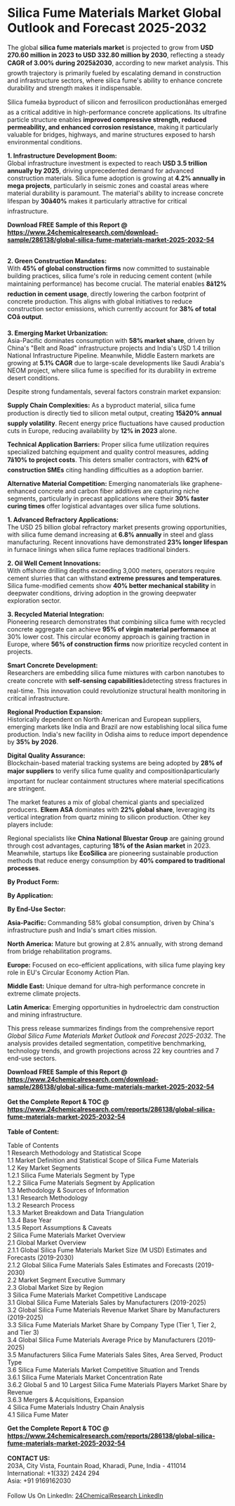 <h1>Silica Fume Materials Market Global Outlook and Forecast 2025-2032</h1><p>The global <strong>silica fume materials market</strong> is projected to grow from <strong>USD 270.60 million in 2023 to USD 332.80 million by 2030</strong>, reflecting a steady <strong>CAGR of 3.00% during 2025â2030</strong>, according to new market analysis. This growth trajectory is primarily fueled by escalating demand in construction and infrastructure sectors, where silica fume's ability to enhance concrete durability and strength makes it indispensable.</p><p>Silica fumeâa byproduct of silicon and ferrosilicon productionâhas emerged as a critical additive in high-performance concrete applications. Its ultrafine particle structure enables <strong>improved compressive strength, reduced permeability, and enhanced corrosion resistance</strong>, making it particularly valuable for bridges, highways, and marine structures exposed to harsh environmental conditions.</p><p><strong>1. Infrastructure Development Boom:</strong><br>
Global infrastructure investment is expected to reach <strong>USD 3.5 trillion annually by 2025</strong>, driving unprecedented demand for advanced construction materials. Silica fume adoption is growing at <strong>4.2% annually in mega projects</strong>, particularly in seismic zones and coastal areas where material durability is paramount. The material's ability to increase concrete lifespan by <strong>30â40%</strong> makes it particularly attractive for critical infrastructure.</p><div><b>Download FREE Sample of this Report @ 
            <a href="https://www.24chemicalresearch.com/download-sample/286138/global-silica-fume-materials-market-2025-2032-54">
            https://www.24chemicalresearch.com/download-sample/286138/global-silica-fume-materials-market-2025-2032-54</a></b></div><br><p><strong>2. Green Construction Mandates:</strong><br>
With <strong>45% of global construction firms</strong> now committed to sustainable building practices, silica fume's role in reducing cement content (while maintaining performance) has become crucial. The material enables <strong>8â12% reduction in cement usage</strong>, directly lowering the carbon footprint of concrete production. This aligns with global initiatives to reduce construction sector emissions, which currently account for <strong>38% of total COâ output</strong>.</p><p><strong>3. Emerging Market Urbanization:</strong><br>
Asia-Pacific dominates consumption with <strong>58% market share</strong>, driven by China's "Belt and Road" infrastructure projects and India's USD 1.4 trillion National Infrastructure Pipeline. Meanwhile, Middle Eastern markets are growing at <strong>5.1% CAGR</strong> due to large-scale developments like Saudi Arabia's NEOM project, where silica fume is specified for its durability in extreme desert conditions.</p><p>Despite strong fundamentals, several factors constrain market expansion:</p><p><strong>Supply Chain Complexities:</strong> As a byproduct material, silica fume production is directly tied to silicon metal output, creating <strong>15â20% annual supply volatility</strong>. Recent energy price fluctuations have caused production cuts in Europe, reducing availability by <strong>12% in 2023</strong> alone.</p><p><strong>Technical Application Barriers:</strong> Proper silica fume utilization requires specialized batching equipment and quality control measures, adding <strong>7â10% to project costs</strong>. This deters smaller contractors, with <strong>62% of construction SMEs</strong> citing handling difficulties as a adoption barrier.</p><p><strong>Alternative Material Competition:</strong> Emerging nanomaterials like graphene-enhanced concrete and carbon fiber additives are capturing niche segments, particularly in precast applications where their <strong>30% faster curing times</strong> offer logistical advantages over silica fume solutions.</p><p><strong>1. Advanced Refractory Applications:</strong><br>
The USD 25 billion global refractory market presents growing opportunities, with silica fume demand increasing at <strong>6.8% annually</strong> in steel and glass manufacturing. Recent innovations have demonstrated <strong>23% longer lifespan</strong> in furnace linings when silica fume replaces traditional binders.</p><p><strong>2. Oil Well Cement Innovations:</strong><br>
With offshore drilling depths exceeding 3,000 meters, operators require cement slurries that can withstand <strong>extreme pressures and temperatures</strong>. Silica fume-modified cements show <strong>40% better mechanical stability</strong> in deepwater conditions, driving adoption in the growing deepwater exploration sector.</p><p><strong>3. Recycled Material Integration:</strong><br>
Pioneering research demonstrates that combining silica fume with recycled concrete aggregate can achieve <strong>95% of virgin material performance</strong> at 30% lower cost. This circular economy approach is gaining traction in Europe, where <strong>56% of construction firms</strong> now prioritize recycled content in projects.</p><p><strong>Smart Concrete Development:</strong><br>
	Researchers are embedding silica fume mixtures with carbon nanotubes to create concrete with <strong>self-sensing capabilities</strong>âdetecting stress fractures in real-time. This innovation could revolutionize structural health monitoring in critical infrastructure.</p><p><strong>Regional Production Expansion:</strong><br>
	Historically dependent on North American and European suppliers, emerging markets like India and Brazil are now establishing local silica fume production. India's new facility in Odisha aims to reduce import dependence by <strong>35% by 2026</strong>.</p><p><strong>Digital Quality Assurance:</strong><br>
	Blockchain-based material tracking systems are being adopted by <strong>28% of major suppliers</strong> to verify silica fume quality and compositionâparticularly important for nuclear containment structures where material specifications are stringent.</p><p>The market features a mix of global chemical giants and specialized producers. <strong>Elkem ASA</strong> dominates with <strong>22% global share</strong>, leveraging its vertical integration from quartz mining to silicon production. Other key players include:</p><p>Regional specialists like <strong>China National Bluestar Group</strong> are gaining ground through cost advantages, capturing <strong>18% of the Asian market</strong> in 2023. Meanwhile, startups like <strong>EcoSilica</strong> are pioneering sustainable production methods that reduce energy consumption by <strong>40% compared to traditional processes</strong>.</p><p><strong>By Product Form:</strong></p><p><strong>By Application:</strong></p><p><strong>By End-Use Sector:</strong></p><p><strong>Asia-Pacific:</strong> Commanding 58% global consumption, driven by China's infrastructure push and India's smart cities mission.</p><p><strong>North America:</strong> Mature but growing at 2.8% annually, with strong demand from bridge rehabilitation programs.</p><p><strong>Europe:</strong> Focused on eco-efficient applications, with silica fume playing key role in EU's Circular Economy Action Plan.</p><p><strong>Middle East:</strong> Unique demand for ultra-high performance concrete in extreme climate projects.</p><p><strong>Latin America:</strong> Emerging opportunities in hydroelectric dam construction and mining infrastructure.</p><p>This press release summarizes findings from the comprehensive report <em>Global Silica Fume Materials Market Outlook and Forecast 2025-2032</em>. The analysis provides detailed segmentation, competitive benchmarking, technology trends, and growth projections across 22 key countries and 7 end-use sectors.</p><div><b>Download FREE Sample of this Report @ 
            <a href="https://www.24chemicalresearch.com/download-sample/286138/global-silica-fume-materials-market-2025-2032-54">
            https://www.24chemicalresearch.com/download-sample/286138/global-silica-fume-materials-market-2025-2032-54</a></b></div><br><div><b>Get the Complete Report & TOC @ 
            <a href="https://www.24chemicalresearch.com/reports/286138/global-silica-fume-materials-market-2025-2032-54">
            https://www.24chemicalresearch.com/reports/286138/global-silica-fume-materials-market-2025-2032-54</a></b></div><br>
            <b>Table of Content:</b><p>Table of Contents<br />
1 Research Methodology and Statistical Scope<br />
1.1 Market Definition and Statistical Scope of Silica Fume Materials<br />
1.2 Key Market Segments<br />
1.2.1 Silica Fume Materials Segment by Type<br />
1.2.2 Silica Fume Materials Segment by Application<br />
1.3 Methodology & Sources of Information<br />
1.3.1 Research Methodology<br />
1.3.2 Research Process<br />
1.3.3 Market Breakdown and Data Triangulation<br />
1.3.4 Base Year<br />
1.3.5 Report Assumptions & Caveats<br />
2 Silica Fume Materials Market Overview<br />
2.1 Global Market Overview<br />
2.1.1 Global Silica Fume Materials Market Size (M USD) Estimates and Forecasts (2019-2030)<br />
2.1.2 Global Silica Fume Materials Sales Estimates and Forecasts (2019-2030)<br />
2.2 Market Segment Executive Summary<br />
2.3 Global Market Size by Region<br />
3 Silica Fume Materials Market Competitive Landscape<br />
3.1 Global Silica Fume Materials Sales by Manufacturers (2019-2025)<br />
3.2 Global Silica Fume Materials Revenue Market Share by Manufacturers (2019-2025)<br />
3.3 Silica Fume Materials Market Share by Company Type (Tier 1, Tier 2, and Tier 3)<br />
3.4 Global Silica Fume Materials Average Price by Manufacturers (2019-2025)<br />
3.5 Manufacturers Silica Fume Materials Sales Sites, Area Served, Product Type<br />
3.6 Silica Fume Materials Market Competitive Situation and Trends<br />
3.6.1 Silica Fume Materials Market Concentration Rate<br />
3.6.2 Global 5 and 10 Largest Silica Fume Materials Players Market Share by Revenue<br />
3.6.3 Mergers & Acquisitions, Expansion<br />
4 Silica Fume Materials Industry Chain Analysis<br />
4.1 Silica Fume Mater</p><div><b>Get the Complete Report & TOC @ 
            <a href="https://www.24chemicalresearch.com/reports/286138/global-silica-fume-materials-market-2025-2032-54">
            https://www.24chemicalresearch.com/reports/286138/global-silica-fume-materials-market-2025-2032-54</a></b></div><br><b>CONTACT US:</b><br>
            203A, City Vista, Fountain Road, Kharadi, Pune, India - 411014<br>
            International: +1(332) 2424 294<br>
            Asia: +91 9169162030 <br><br>
            Follow Us On LinkedIn: <a href="https://www.linkedin.com/company/24chemicalresearch/">24ChemicalResearch LinkedIn</a>